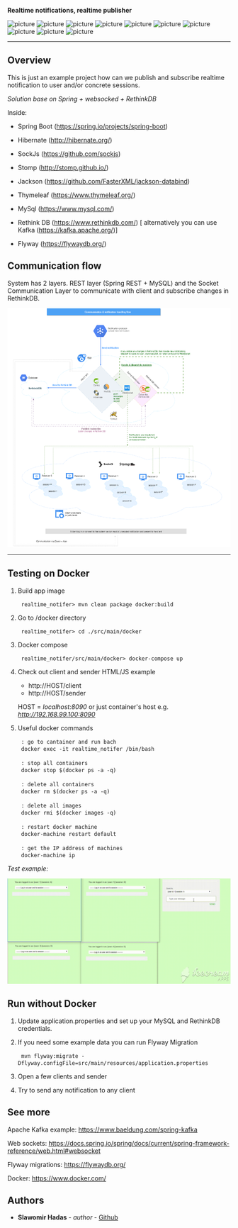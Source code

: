 **Realtime notifications, realtime publisher**

![picture](https://img.shields.io/badge/Java-11.0.1-brightgreen.svg)
![picture](https://img.shields.io/badge/Spring%20Boot-2.1.1-brightgreen.svg)
![picture](https://img.shields.io/badge/Hibernate-5.3.7-blue.svg)
![picture](https://img.shields.io/badge/Flyway-5.2.4-green.svg)
![picture](https://img.shields.io/badge/Jackson-2.9.8-green.svg)
![picture](https://img.shields.io/badge/Thymeleaf-2.1.5-%23877756.svg)
![picture](https://img.shields.io/badge/SockJS-1.0.0-%234B317D.svg)
![picture](https://img.shields.io/badge/Stomp-2.3.3-%2330637E.svg)
![picture](https://img.shields.io/badge/-MySQL-blue.svg)
![picture](https://img.shields.io/badge/-Rethink%20DB-blue.svg)

---

## Overview

This is just an example project how can we publish and subscribe realtime notification to user and/or concrete sessions.

*Solution base on Spring + websocked + RethinkDB*

Inside:

* Spring Boot (https://spring.io/projects/spring-boot)

* Hibernate (http://hibernate.org/)

* SockJs (https://github.com/sockjs)

* Stomp (http://stomp.github.io/)

* Jackson (https://github.com/FasterXML/jackson-databind)

* Thymeleaf (https://www.thymeleaf.org/)

* MySql (https://www.mysql.com/)

* Rethink DB (https://www.rethinkdb.com/) [ alternatively you can use Kafka (https://kafka.apache.org/)]

* Flyway (https://flywaydb.org/)

## Communication flow

System has 2 layers. REST layer (Spring REST + MySQL) and the Socket Communication Layer to communicate with client and subscribe changes in RethinkDB.


![picture](files/realtime-notifer.png)

---

## Testing on Docker

1. Build app image    

        realtime_notifer> mvn clean package docker:build

2. Go to /docker directory

        realtime_notifer> cd ./src/main/docker

3. Docker compose

        realtime_notifer/src/main/docker> docker-compose up

4. Check out client and sender HTML/JS example
    - http://HOST/client
    - http://HOST/sender
    
    HOST = *localhost:8090* or just container's host e.g. *http://192.168.99.100:8090*
    
5. Useful docker commands

        : go to cantainer and run bach
        docker exec -it realtime_notifer /bin/bash
        
        : stop all containers
        docker stop $(docker ps -a -q)
        
        : delete all containers
        docker rm $(docker ps -a -q)
        
        : delete all images 
        docker rmi $(docker images -q)
        
        : restart docker machine
        docker-machine restart default
        
        : get the IP address of machines
        docker-machine ip
        
*Test example:*

![picture](files/gif-notif.gif)

## Run without Docker
1. Update application.properties and set up your MySQL and RethinkDB credentials.
2. If you need some example data you can run Flyway Migration
    
        mvn flyway:migrate -Dflyway.configFile=src/main/resources/application.properties
    
3. Open a few clients and sender
4. Try to send any notification to any client


## See more

Apache Kafka example: https://www.baeldung.com/spring-kafka

Web sockets:  https://docs.spring.io/spring/docs/current/spring-framework-reference/web.html#websocket

Flyway migrations: https://flywaydb.org/

Docker: https://www.docker.com/

## Authors

* **Slawomir Hadas** - *author* - [Github](https://github.com/hadasbro)
